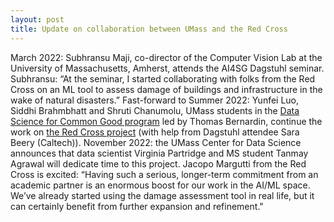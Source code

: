 ```yaml
---
layout: post
title: Update on collaboration between UMass and the Red Cross
---
```


March 2022: Subhransu Maji, co-director of the Computer Vision Lab at the University of Massachusetts, Amherst, attends the AI4SG Dagstuhl seminar. Subhransu: “At the seminar, I started collaborating with folks from the Red Cross on an ML tool to assess damage of buildings and infrastructure in the wake of natural disasters.” Fast-forward to Summer 2022: Yunfei Luo, Siddhi Brahmbhatt and Shruti Chanumolu, UMass students in the [Data Science for Common Good program]((https://ds.cs.umass.edu/ds4cg/2022-projects)) led by Thomas Bernardin, continue the work on [the Red Cross project]((https://ds.cs.umass.edu/sites/default/files/redcross.pdf)) (with help from Dagstuhl attendee Sara Beery (Caltech)). November 2022: the UMass Center for Data Science announces that data scientist Virginia Partridge and MS student Tanmay Agrawal will dedicate time to this project. Jacopo Margutti from the Red Cross is excited: “Having such a serious, longer-term commitment from an academic partner is an enormous boost for our work in the AI/ML space. We’ve already started using the damage assessment tool in real life, but it can certainly benefit from further expansion and refinement."
